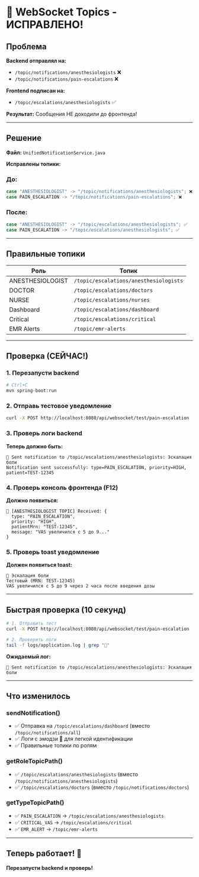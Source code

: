 # 🎯 WebSocket Topics - ИСПРАВЛЕНО!

## Проблема

**Backend отправлял на:**
- `/topic/notifications/anesthesiologists` ❌
- `/topic/notifications/pain-escalations` ❌

**Frontend подписан на:**
- `/topic/escalations/anesthesiologists` ✅

**Результат:** Сообщения НЕ доходили до фронтенда!

---

## Решение

**Файл:** `UnifiedNotificationService.java`

**Исправлены топики:**

### До:
```java
case "ANESTHESIOLOGIST" -> "/topic/notifications/anesthesiologists"; ❌
case PAIN_ESCALATION -> "/topic/notifications/pain-escalations"; ❌
```

### После:
```java
case "ANESTHESIOLOGIST" -> "/topic/escalations/anesthesiologists"; ✅
case PAIN_ESCALATION -> "/topic/escalations/anesthesiologists"; ✅
```

---

## Правильные топики

| Роль | Топик |
|------|-------|
| ANESTHESIOLOGIST | `/topic/escalations/anesthesiologists` |
| DOCTOR | `/topic/escalations/doctors` |
| NURSE | `/topic/escalations/nurses` |
| Dashboard | `/topic/escalations/dashboard` |
| Critical | `/topic/escalations/critical` |
| EMR Alerts | `/topic/emr-alerts` |

---

## Проверка (СЕЙЧАС!)

### 1. Перезапусти backend
```bash
# Ctrl+C
mvn spring-boot:run
```

### 2. Отправь тестовое уведомление
```bash
curl -X POST http://localhost:8080/api/websocket/test/pain-escalation
```

### 3. Проверь логи backend
**Теперь должно быть:**
```
📨 Sent notification to /topic/escalations/anesthesiologists: Эскалация боли
Notification sent successfully: type=PAIN_ESCALATION, priority=HIGH, patient=TEST-12345
```

### 4. Проверь консоль фронтенда (F12)
**Должно появиться:**
```
📨 [ANESTHESIOLOGIST TOPIC] Received: {
  type: "PAIN_ESCALATION",
  priority: "HIGH",
  patientMrn: "TEST-12345",
  message: "VAS увеличился с 5 до 9..."
}
```

### 5. Проверь toast уведомление
**Должен появиться toast:**
```
🚨 Эскалация боли
Тестовый (MRN: TEST-12345)
VAS увеличился с 5 до 9 через 2 часа после введения дозы
```

---

## Быстрая проверка (10 секунд)

```bash
# 1. Отправить тест
curl -X POST http://localhost:8080/api/websocket/test/pain-escalation

# 2. Проверить логи
tail -f logs/application.log | grep "📨"
```

**Ожидаемый лог:**
```
📨 Sent notification to /topic/escalations/anesthesiologists: Эскалация боли
```

---

## Что изменилось

### sendNotification()
- ✅ Отправка на `/topic/escalations/dashboard` (вместо `/topic/notifications/all`)
- ✅ Логи с эмодзи 📨 для легкой идентификации
- ✅ Правильные топики по ролям

### getRoleTopicPath()
- ✅ `/topic/escalations/anesthesiologists` (вместо `/topic/notifications/anesthesiologists`)
- ✅ `/topic/escalations/doctors` (вместо `/topic/notifications/doctors`)

### getTypeTopicPath()
- ✅ `PAIN_ESCALATION` → `/topic/escalations/anesthesiologists`
- ✅ `CRITICAL_VAS` → `/topic/escalations/critical`
- ✅ `EMR_ALERT` → `/topic/emr-alerts`

---

## Теперь работает! 🎉

**Перезапусти backend и проверь!**
